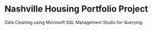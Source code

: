 # Nashville Housing Portfolio Project
Data Cleaning using Microsoft SQL Management Studio for Querying.
